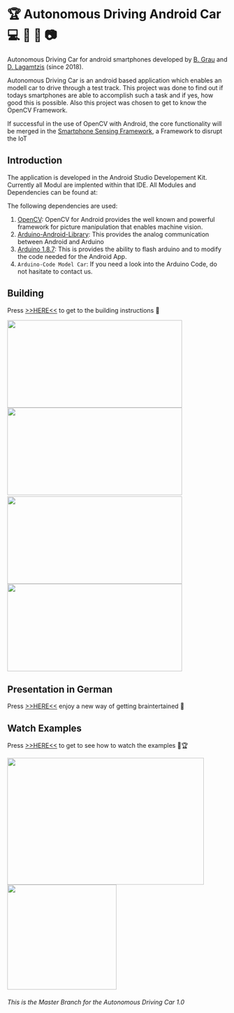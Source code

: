 # 🏆 Autonomous Driving Android Car 💻 📱 🚗 📷 #
Autonomous Driving Car for android smartphones developed by [B. Grau](https://github.com/SuperCrazyKing) and [D. Lagamtzis](https://github.com/umadbro96) (since 2018).

Autonomous Driving Car is an android based application which enables an modell car to drive through a test track.
This project was done to find out if todays smartphones are able to accomplish such a task and if yes, how good this is possible. Also this project was chosen to get to know the OpenCV Framework.

If successful in the use of OpenCV with Android, the core functionality will be merged in the [Smartphone Sensing Framework](https://github.com/MrDio/Smartphone-Sensing-Framework), a Framework to disrupt the IoT

## Introduction ##
The application is developed in the Android Studio Developement Kit. Currently all Modul are implented within that IDE.
All Modules and Dependencies can be found at: 

The following dependencies are used:
1. [OpenCV](https://opencv.org/platforms/android/): OpenCV for Android provides the well known and powerful framework for picture manipulation that enables machine vision. 
2. [Arduino-Android-Library](https://github.com/OmarAflak/Arduino-Library/): This provides the analog communication between Android and Arduino
3. [Arduino 1.8.7](https://www.arduino.cc/en/Main/Software): This is provides the ability to flash arduino and to modify the code needed for the Android App.
4. `Arduino-Code Model Car`: If you need a look into the Arduino Code, do not hasitate to contact us.

## Building #
Press [>>HERE<<](https://github.com/umadbro96/androidAICar/wiki/Building) to get to the building instructions 🔗 

<img src="https://github.com/umadbro96/androidAICar/blob/master/assets/video/track+smartphone.mp4.gif" width="400" height="200"><img>  <img src="https://github.com/umadbro96/androidAICar/blob/master/assets/video/video_sample1.mp4.gif" width="400" height="200"><img>
<img><img src="https://github.com/umadbro96/androidAICar/blob/master/assets/video/video_sample2.gif" width="400" height="200"><img>  <img src="https://github.com/umadbro96/androidAICar/blob/master/assets/video/video_sample3.gif" width="400" height="200">

## Presentation in German

Press [>>HERE<<](https://gitpitch.com/umadbro96/androidAICar/master) enjoy a new way of getting braintertained 💯

## Watch Examples

Press [>>HERE<<](https://github.com/umadbro96/androidAICar/wiki/Execute-Example) to get to see how to watch the examples 🚗🏆

<img src="https://github.com/umadbro96/androidAICar/blob/master/assets/Cropped%20Car.png" width="450" height="290"><img src="https://github.com/umadbro96/androidAICar/blob/master/assets/arduino%20front.png" width="250" height="240">

###### This is the Master Branch for the Autonomous Driving Car 1.0
